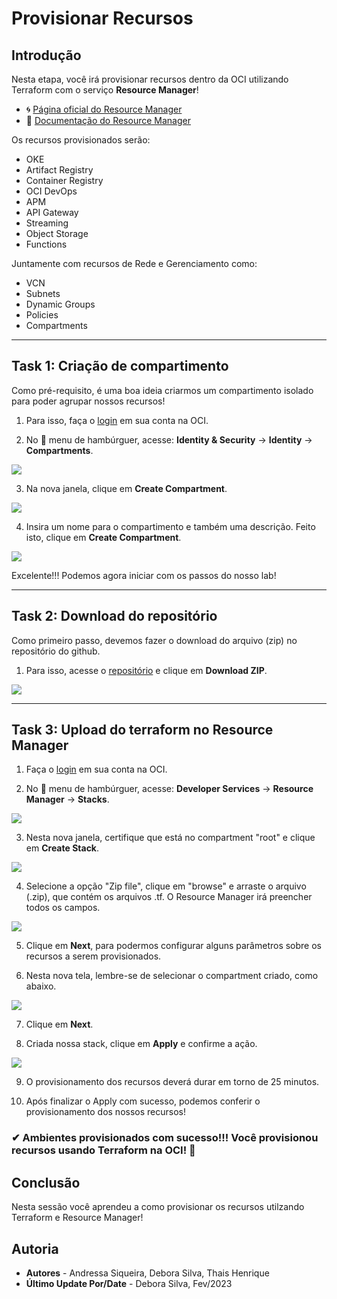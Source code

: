 # Provisionar Recursos

## Introdução

Nesta etapa, você irá provisionar recursos dentro da OCI utilizando Terraform com o serviço **Resource Manager**!

- 🌀 [Página oficial do Resource Manager](https://www.oracle.com/br/devops/resource-manager/)
- 🧾 [Documentação do Resource Manager](https://docs.oracle.com/pt-br/iaas/Content/ResourceManager/home.htm)

Os recursos provisionados serão:

- OKE
- Artifact Registry
- Container Registry
- OCI DevOps
- APM
- API Gateway
- Streaming
- Object Storage
- Functions

Juntamente com recursos de Rede e Gerenciamento como:

- VCN
- Subnets
- Dynamic Groups
- Policies
- Compartments

- - -

## Task 1: Criação de compartimento

Como pré-requisito, é uma boa ideia criarmos um compartimento isolado para poder agrupar nossos recursos!

1. Para isso, faça o [login](https://www.oracle.com/cloud/sign-in.html) em sua conta na OCI.

2. No 🍔 menu de hambúrguer, acesse: **Identity & Security** → **Identity** → **Compartments**.

![](./images/create-compartments-console.PNG)

3. Na nova janela, clique em **Create Compartment**.

![](./images/create-compartment-button.PNG)

4. Insira um nome para o compartimento e também uma descrição. Feito isto, clique em **Create Compartment**.

![](./images/create-compartment-descrition.PNG)

Excelente!!! Podemos agora iniciar com os passos do nosso lab!

- - -

## Task 2: Download do repositório

Como primeiro passo, devemos fazer o download do arquivo (zip) no repositório do github.

 1. Para isso, acesse o [repositório](https://objectstorage.us-ashburn-1.oraclecloud.com/p/2rLtitUHPADWzRYC8ZsUdRHtoYh8yyMYLlXA6FCLTJlVNqWmIRzAFA4gAiQEnM_k/n/id3kyspkytmr/b/bucket-devft/o/terraform-dev-ft-main.zip) e clique em **Download ZIP**.


![](./images/github-repository.PNG)

- - -

## Task 3: Upload do terraform no Resource Manager

1. Faça o [login](https://www.oracle.com/cloud/sign-in.html) em sua conta na OCI.

2. No 🍔 menu de hambúrguer, acesse: **Developer Services** → **Resource Manager** → **Stacks**.

![](./images/resource-manager-console.PNG)

3. Nesta nova janela, certifique que está no compartment "root" e clique em **Create Stack**.

![](./images/create-stack.PNG)

4. Selecione a opção "Zip file", clique em "browse" e arraste o arquivo (.zip), que contém os arquivos .tf. O Resource Manager irá preencher todos os campos.

![](./images/configure-stack-archive-zip.PNG)

5. Clique em **Next**, para podermos configurar alguns parâmetros sobre os recursos a serem provisionados.

6. Nesta nova tela, lembre-se de selecionar o compartment criado, como abaixo.

![](./images/configure-stack-compartment.PNG)

7. Clique em **Next**.

8. Criada nossa stack, clique em **Apply** e confirme a ação.

![](./images/confirm-action-create-stack.PNG)

9. O provisionamento dos recursos deverá durar em torno de 25 minutos.

10. Após finalizar o Apply com sucesso, podemos conferir o provisionamento dos nossos recursos!

### ✔ Ambientes provisionados com sucesso!!! Você provisionou recursos usando Terraform na OCI! 🚀

## Conclusão

Nesta sessão você aprendeu a como provisionar os recursos utilzando Terraform e Resource Manager!

## Autoria

- **Autores** - Andressa Siqueira, Debora Silva, Thais Henrique
- **Último Update Por/Date** - Debora Silva, Fev/2023

